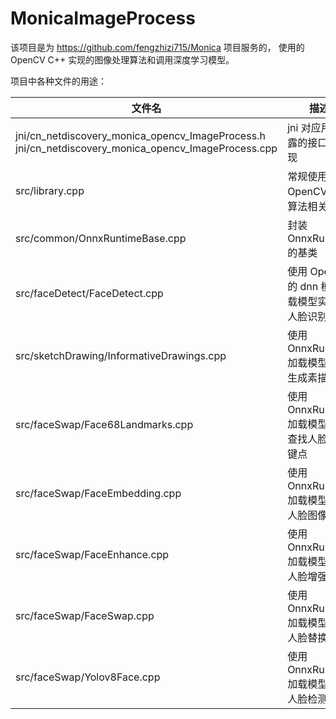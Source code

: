 # MonicaImageProcess

该项目是为 https://github.com/fengzhizi715/Monica 项目服务的，
使用的 OpenCV C++ 实现的图像处理算法和调用深度学习模型。


项目中各种文件的用途：

| 文件名                                                                                                      | 描述                              |
|----------------------------------------------------------------------------------------------------------|---------------------------------|
| jni/cn_netdiscovery_monica_opencv_ImageProcess.h </br>jni/cn_netdiscovery_monica_opencv_ImageProcess.cpp | jni 对应用层暴露的接口和实现                |
| src/library.cpp                                                                                          | 常规使用 OpenCV 图像算法相关的             |
| src/common/OnnxRuntimeBase.cpp                                                                           | 封装 OnnxRuntime 的基类              |
| src/faceDetect/FaceDetect.cpp                                                                            | 使用 OpenCV 的 dnn 模块加载模型实现的人脸识别检测 |
| src/sketchDrawing/InformativeDrawings.cpp                                                                | 使用 OnnxRuntime 加载模型实现生成素描画      |
| src/faceSwap/Face68Landmarks.cpp                                                                         | 使用 OnnxRuntime 加载模型实现查找人脸的关键点   |
| src/faceSwap/FaceEmbedding.cpp                                                                           | 使用 OnnxRuntime 加载模型实现人脸图像映射     |
| src/faceSwap/FaceEnhance.cpp                                                                             | 使用 OnnxRuntime 加载模型实现人脸增强       |
| src/faceSwap/FaceSwap.cpp                                                                                | 使用 OnnxRuntime 加载模型实现人脸替换       |
| src/faceSwap/Yolov8Face.cpp                                                                              | 使用 OnnxRuntime 加载模型实现人脸检测       |